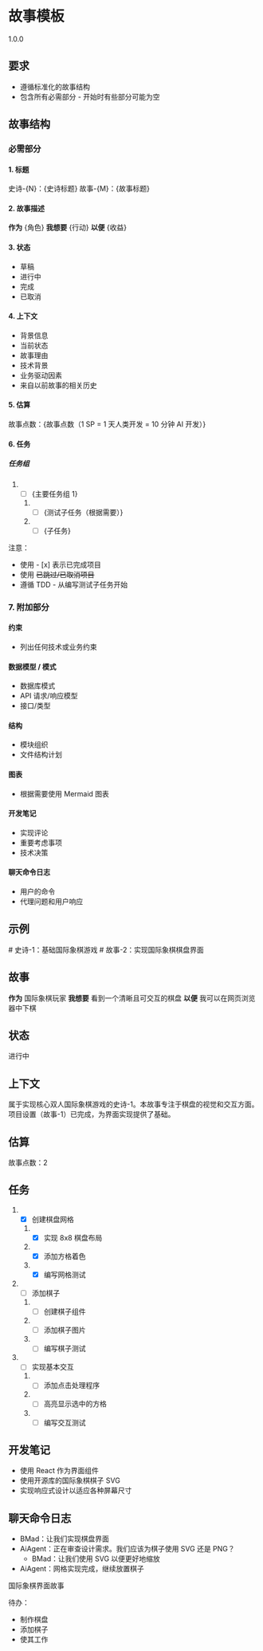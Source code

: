# 故事模板

<version>1.0.0</version>

## 要求

- 遵循标准化的故事结构
- 包含所有必需部分 - 开始时有些部分可能为空

## 故事结构

### 必需部分

#### 1. 标题

史诗-{N}：{史诗标题}
故事-{M}：{故事标题}

#### 2. 故事描述

**作为** {角色}
**我想要** {行动}
**以便** {收益}

#### 3. 状态

- 草稿
- 进行中
- 完成
- 已取消

#### 4. 上下文

- 背景信息
- 当前状态
- 故事理由
- 技术背景
- 业务驱动因素
- 来自以前故事的相关历史

#### 5. 估算

故事点数：{故事点数（1 SP = 1 天人类开发 = 10 分钟 AI 开发）}

#### 6. 任务

##### 任务组

1. - [ ] {主要任务组 1}
   1. - [ ] {测试子任务（根据需要）}
   2. - [ ] {子任务}

注意：

- 使用 - [x] 表示已完成项目
- 使用 ~~已跳过/已取消项目~~
- 遵循 TDD - 从编写测试子任务开始

### 7. 附加部分

#### 约束

- 列出任何技术或业务约束

#### 数据模型 / 模式

- 数据库模式
- API 请求/响应模型
- 接口/类型

#### 结构

- 模块组织
- 文件结构计划

#### 图表

- 根据需要使用 Mermaid 图表

#### 开发笔记

- 实现评论
- 重要考虑事项
- 技术决策

#### 聊天命令日志

- 用户的命令
- 代理问题和用户响应

## 示例

<example>
# 史诗-1：基础国际象棋游戏
# 故事-2：实现国际象棋棋盘界面

## 故事

**作为** 国际象棋玩家
**我想要** 看到一个清晰且可交互的棋盘
**以便** 我可以在网页浏览器中下棋

## 状态

进行中

## 上下文

属于实现核心双人国际象棋游戏的史诗-1。本故事专注于棋盘的视觉和交互方面。项目设置（故事-1）已完成，为界面实现提供了基础。

## 估算

故事点数：2

## 任务

1. - [x] 创建棋盘网格
   1. - [x] 实现 8x8 棋盘布局
   2. - [x] 添加方格着色
   3. - [x] 编写网格测试
2. - [ ] 添加棋子
   1. - [ ] 创建棋子组件
   2. - [ ] 添加棋子图片
   3. - [ ] 编写棋子测试
3. - [ ] 实现基本交互
   1. - [ ] 添加点击处理程序
   2. - [ ] 高亮显示选中的方格
   3. - [ ] 编写交互测试

## 开发笔记

- 使用 React 作为界面组件
- 使用开源库的国际象棋棋子 SVG
- 实现响应式设计以适应各种屏幕尺寸

## 聊天命令日志

- BMad：让我们实现棋盘界面
- AiAgent：正在审查设计需求。我们应该为棋子使用 SVG 还是 PNG？
  - BMad：让我们使用 SVG 以便更好地缩放
- AiAgent：网格实现完成，继续放置棋子
  </example>

<example type="invalid">
国际象棋界面故事

待办：

- 制作棋盘
- 添加棋子
- 使其工作
  </example>
